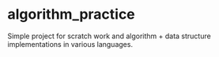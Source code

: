 # algorithm_practice

Simple project for scratch work and algorithm + data structure implementations in various languages.



